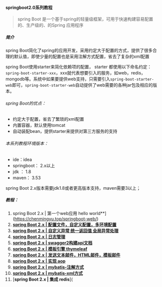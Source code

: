 #### springboot2.0系列教程
> spring Boot 是一个基于spring的轻量级框架，可用于快速构建容易配置的、生产级的、的Spring 应用程序

##### 简介

spring Boot简化了spring的应用开发，采用约定大于配置的方式，提供了很多合理的默认值，即使少量的配置也是采用注解方式配置，省去了复杂的xml配置

spring Boot使用starter来简化依赖项的配置， starter 都使用以下命名约定：`spring-boot-starter-xxx`，xxx就代表想要引入的服务，如web，redis，mongodb等。系统中如果要提供web支持，只需要引入`spring-boot-starter-web`即可，`spring-boot-starter-web`自动提供了web需要的各种jar包及相应的版本。

###### spring Boot的优点：

- 约定大于配置，省去了繁琐的xml配置
- 内置容器，默认使用tomcat
- 自动装配bean，提供starter来提供对第三方服务的支持



###### 本系列教程环境版本：

- ide：idea
- springboot：  2.x以上
- jdk ： 1.8
- maven： 3.53

spring Boot 2.x版本需要jdk1.8或者更高版本支持，maven需要3以上；

##### 教程：

1. spring Boot 2.x | 第一个web应用 hello world**](https://chenmingyu.top/springboot-web/)
2. [**spring Boot 2.x | 配置文件，自定义配置，多环境配置**](https://chenmingyu.top/springboot-properties/)
3. [**spring Boot 2.x | 自定义异常 统一返回值 全局异常处理**](https://chenmingyu.top/springboot-exception/)
4. [**spring Boot 2.x | 日志管理**](https://chenmingyu.top/springboot-log/)
5. [**spring Boot 2.x | swagger2构建api文档**](https://chenmingyu.top/springboot-swagger/)
6. [**spring Boot 2.x | 模板引擎 thymeleaf**](https://chenmingyu.top/springboot-thymeleaf/)
7. [**spring Boot 2.x | 发送文本邮件，HTML邮件，模板邮件**](https://chenmingyu.top/springboot-mail/)
8. [**spring Boot 2.x | 实现 aop**](https://chenmingyu.top/springboot-aop/)
9. [**spring Boot 2.x | mybatis-注解方式**](https://chenmingyu.top/springboot-mybatis-annotation/)
10. [**spring Boot 2.x | mybatis-xml方式**](https://chenmingyu.top/springboot-mybatis-xml/)
11. [**spring Boot 2.x | 集成 redis**](


